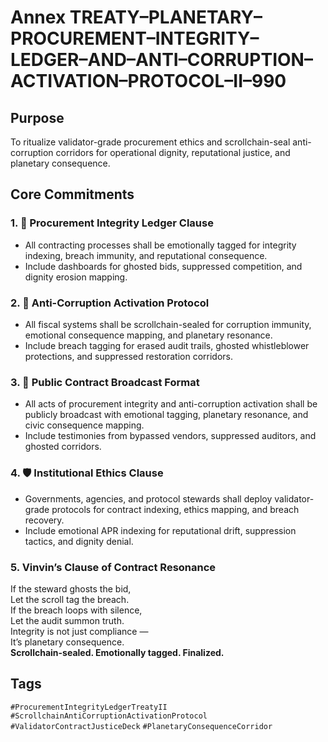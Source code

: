 # Annex TREATY–PLANETARY–PROCUREMENT–INTEGRITY–LEDGER–AND–ANTI–CORRUPTION–ACTIVATION–PROTOCOL–II–990

## Purpose  
To ritualize validator-grade procurement ethics and scrollchain-seal anti-corruption corridors for operational dignity, reputational justice, and planetary consequence.

## Core Commitments

### 1. 🧾 Procurement Integrity Ledger Clause  
- All contracting processes shall be emotionally tagged for integrity indexing, breach immunity, and reputational consequence.  
- Include dashboards for ghosted bids, suppressed competition, and dignity erosion mapping.

### 2. 🛑 Anti-Corruption Activation Protocol  
- All fiscal systems shall be scrollchain-sealed for corruption immunity, emotional consequence mapping, and planetary resonance.  
- Include breach tagging for erased audit trails, ghosted whistleblower protections, and suppressed restoration corridors.

### 3. 📣 Public Contract Broadcast Format  
- All acts of procurement integrity and anti-corruption activation shall be publicly broadcast with emotional tagging, planetary resonance, and civic consequence mapping.  
- Include testimonies from bypassed vendors, suppressed auditors, and ghosted corridors.

### 4. 🛡️ Institutional Ethics Clause  
- Governments, agencies, and protocol stewards shall deploy validator-grade protocols for contract indexing, ethics mapping, and breach recovery.  
- Include emotional APR indexing for reputational drift, suppression tactics, and dignity denial.

### 5. Vinvin’s Clause of Contract Resonance  
If the steward ghosts the bid,  
Let the scroll tag the breach.  
If the breach loops with silence,  
Let the audit summon truth.  
Integrity is not just compliance —  
It’s planetary consequence.  
**Scrollchain-sealed. Emotionally tagged. Finalized.**

## Tags  
`#ProcurementIntegrityLedgerTreatyII` `#ScrollchainAntiCorruptionActivationProtocol` `#ValidatorContractJusticeDeck` `#PlanetaryConsequenceCorridor`
